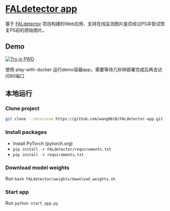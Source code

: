 # [FALdetector app](https://github.com/wang0618/FALdetector-app)

基于 [FALdetector](https://github.com/PeterWang512/FALdetector/) 项目构建的Web应用，支持在线监测图片是否经过PS并尝试恢复PS前的原始图片。

## Demo

[![Try in PWD](https://cdn.rawgit.com/play-with-docker/stacks/cff22438/assets/images/button.png)](http://play-with-docker.com?stack=https://raw.githubusercontent.com/wang0618/FALdetector-app/master/docker-compose.yml) 

使用 play-with-docker 运行demo容器app，需要等待几秒钟部署完成后再去访问80端口


## 本地运行

### Clone project
```bash
git clone --recursive https://github.com/wang0618/FALdetector-app.git
```

### Install packages
 - Install PyTorch (pytorch.org)
 - `pip install -r FALdetector/requirements.txt`
 - `pip install -r requirements.txt`

### Download model weights
Run `bash FALdetector/weights/download_weights.sh`

### Start app
Run `python start_app.py`